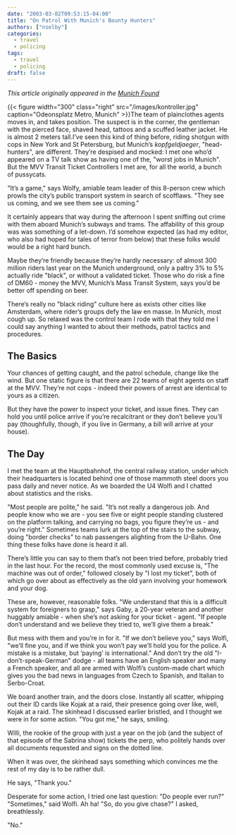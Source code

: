 ```yaml
---
date: "2003-03-02T09:53:15-04:00"
title: "On Patrol With Munich's Bounty Hunters"
authors: ["nselby"]
categories:
  - travel
  - policing
tags:
  - travel
  - policing
draft: false
---
```

*This article originally appeared in the [Munich Found](http://www.munichfound.com/)* 


{{< figure width="300" class="right" src="/images/kontroller.jpg" caption="Odeonsplatz Metro, Munich"  >}}The team of plainclothes agents moves in, and takes position. The suspect is in the corner, the gentleman with the pierced face, shaved head, tattoos and a scuffed leather jacket. He is almost 2 meters tall.I’ve seen this kind of thing before, riding shotgun with cops in New York and St Petersburg, but Munich’s *kopfgeldjaeger*, "head-hunters", are different. They’re despised and mocked: I met one who’d appeared on a TV talk show as having one of the, "worst jobs in Munich". But the MVV Transit Ticket Controllers I met are, for all the world, a bunch of pussycats. 

"It’s a game," says Wolfy, amiable team leader of this 8-person crew which prowls the city’s public transport system in search of scofflaws. "They see us coming, and we see them see us coming." 

It certainly appears that way during the afternoon I spent sniffing out crime with them aboard Munich’s subways and trams. The affability of this group was was something of a let-down. I’d somehow expected (as had my editor, who also had hoped for tales of terror from below) that these folks would would be a right hard bunch. 

Maybe they’re friendly because they’re hardly necessary: of almost 300 million riders last year on the Munich underground, only a paltry 3% to 5% actually ride "black", or without a validated ticket. Those who do risk a fine of DM60 - money the MVV, Munich’s Mass Transit System, says you’d be better off spending on beer. 

There’s really no "black riding" culture here as exists other cities like Amsterdam, where rider’s groups defy the law en masse. In Munich, most cough up. So relaxed was the control team I rode with that they told me I could say anything I wanted to about their methods, patrol tactics and procedures. 

## The Basics
Your chances of getting caught, and the patrol schedule, change like the wind. But one static figure is that there are 22 teams of eight agents on staff at the MVV. They’re not cops - indeed their powers of arrest are identical to yours as a citizen. 

But they have the power to inspect your ticket, and issue fines. They can hold you until police arrive if you’re recalcitrant or they don’t believe you’ll pay (thoughfully, though, if you live in Germany, a bill will arrive at your house). 

## The Day
I met the team at the Hauptbahnhof, the central railway station, under which their headquarters is located behind one of those mammoth steel doors you pass daily and never notice. As we boarded the U4 Wolfi and I chatted about statistics and the risks. 

"Most people are polite," he said. "It’s not really a dangerous job. And people know who we are - you see five or eight people standing clustered on the platform talking, and carrying no bags, you figure they’re us - and you’re right." Sometimes teams lurk at the top of the stairs to the subway, doing "border checks" to nab passengers alighting from the U-Bahn. One thing these folks have done is heard it all. 

There’s little you can say to them that’s not been tried before, probably tried in the last hour. For the record, the most commonly used excuse is, "The machine was out of order," followed closely by "I lost my ticket", both of which go over about as effectively as the old yarn involving your homework and your dog. 

These are, however, reasonable folks. "We understand that this is a difficult system for foreigners to grasp," says Gaby, a 20-year veteran and another huggably amiable - when she’s not asking for your ticket - agent. "If people don’t understand and we believe they tried to, we’ll give them a break." 

But mess with them and you’re in for it. "If we don’t believe you," says Wolfi, "we’ll fine you, and if we think you won’t pay we’ll hold you for the police. A mistake is a mistake, but ‘paying’ is international." And don’t try the old "I-don’t-speak-German" dodge - all teams have an English speaker and many a French speaker, and all are armed with Wolfi’s custom-made chart which gives you the bad news in languages from Czech to Spanish, and Italian to Serbo-Croat. 

We board another train, and the doors close. Instantly all scatter, whipping out their ID cards like Kojak at a raid, their presence going over like, well, Kojak at a raid. The skinhead I discussed earlier bristled, and I thought we were in for some action. "You got me," he says, smiling. 

Willi, the rookie of the group with just a year on the job (and the subject of that episode of the Sabrina show) tickets the perp, who politely hands over all documents requested and signs on the dotted line. 

When it was over, the skinhead says something which convinces me the rest of my day is to be rather dull. 

He says, "Thank you." 

Desperate for some action, I tried one last question: "Do people ever run?" "Sometimes," said Wolfi. Ah ha! "So, do you give chase?" I asked, breathlessly. 

"No."